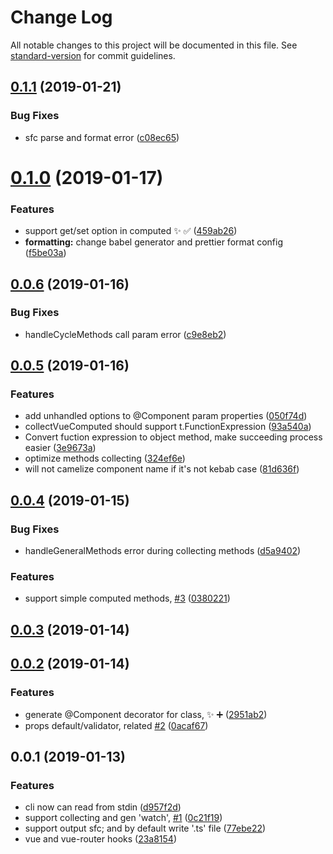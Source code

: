 # Change Log

All notable changes to this project will be documented in this file. See [standard-version](https://github.com/conventional-changelog/standard-version) for commit guidelines.

<a name="0.1.1"></a>
## [0.1.1](https://github.com/hikerpig/vue-classify/compare/v0.1.0...v0.1.1) (2019-01-21)


### Bug Fixes

* sfc parse and format error ([c08ec65](https://github.com/hikerpig/vue-classify/commit/c08ec65))



<a name="0.1.0"></a>
# [0.1.0](https://github.com/hikerpig/vue-classify/compare/v0.0.6...v0.1.0) (2019-01-17)


### Features

* support get/set option in computed :sparkles: :white_check_mark: ([459ab26](https://github.com/hikerpig/vue-classify/commit/459ab26))
* **formatting:** change babel generator and prettier format config ([f5be03a](https://github.com/hikerpig/vue-classify/commit/f5be03a))



<a name="0.0.6"></a>
## [0.0.6](https://github.com/hikerpig/vue-classify/compare/v0.0.5...v0.0.6) (2019-01-16)


### Bug Fixes

* handleCycleMethods call param error ([c9e8eb2](https://github.com/hikerpig/vue-classify/commit/c9e8eb2))



<a name="0.0.5"></a>
## [0.0.5](https://gitlab.bestminr.com/fe/vue-classify/compare/v0.0.4...v0.0.5) (2019-01-16)


### Features

* add unhandled options to @Component param properties ([050f74d](https://gitlab.bestminr.com/fe/vue-classify/commit/050f74d))
* collectVueComputed should support t.FunctionExpression ([93a540a](https://gitlab.bestminr.com/fe/vue-classify/commit/93a540a))
* Convert fuction expression to object method, make succeeding process easier ([3e9673a](https://gitlab.bestminr.com/fe/vue-classify/commit/3e9673a))
* optimize methods collecting ([324ef6e](https://gitlab.bestminr.com/fe/vue-classify/commit/324ef6e))
* will not camelize component name if it's not kebab case ([81d636f](https://gitlab.bestminr.com/fe/vue-classify/commit/81d636f))



<a name="0.0.4"></a>
## [0.0.4](https://gitlab.bestminr.com/fe/vue-classify/compare/v0.0.3...v0.0.4) (2019-01-15)


### Bug Fixes

* handleGeneralMethods error during collecting methods ([d5a9402](https://gitlab.bestminr.com/fe/vue-classify/commit/d5a9402))


### Features

* support simple computed methods, [#3](https://gitlab.bestminr.com/fe/vue-classify/issues/3) ([0380221](https://gitlab.bestminr.com/fe/vue-classify/commit/0380221))



<a name="0.0.3"></a>
## [0.0.3](https://gitlab.bestminr.com/fe/vue-classify/compare/v0.0.2...v0.0.3) (2019-01-14)



<a name="0.0.2"></a>
## [0.0.2](https://gitlab.bestminr.com/fe/vue-classify/compare/v0.0.1...v0.0.2) (2019-01-14)


### Features

* generate @Component decorator for class, :sparkles: :heavy_plus_sign: ([2951ab2](https://gitlab.bestminr.com/fe/vue-classify/commit/2951ab2))
* props default/validator, related [#2](https://gitlab.bestminr.com/fe/vue-classify/issues/2) ([0acaf67](https://gitlab.bestminr.com/fe/vue-classify/commit/0acaf67))



<a name="0.0.1"></a>
## 0.0.1 (2019-01-13)


### Features

* cli now can read from stdin ([d957f2d](https://gitlab.bestminr.com/fe/vue-classify/commit/d957f2d))
* support collecting and gen 'watch', [#1](https://gitlab.bestminr.com/fe/vue-classify/issues/1) ([0c21f19](https://gitlab.bestminr.com/fe/vue-classify/commit/0c21f19))
* support output sfc; and by default write '.ts' file ([77ebe22](https://gitlab.bestminr.com/fe/vue-classify/commit/77ebe22))
* vue and vue-router hooks ([23a8154](https://gitlab.bestminr.com/fe/vue-classify/commit/23a8154))
